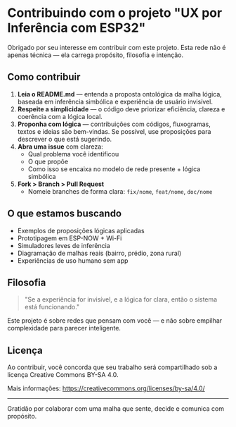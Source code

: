 # Contribuindo com o projeto "UX por Inferência com ESP32"

Obrigado por seu interesse em contribuir com este projeto. Esta rede não é apenas técnica — ela carrega propósito, filosofia e intenção.

## Como contribuir

1. **Leia o README.md** — entenda a proposta ontológica da malha lógica, baseada em inferência simbólica e experiência de usuário invisível.
2. **Respeite a simplicidade** — o código deve priorizar eficiência, clareza e coerência com a lógica local.
3. **Proponha com lógica** — contribuições com códigos, fluxogramas, textos e ideias são bem-vindas. Se possível, use proposições para descrever o que está sugerindo.
4. **Abra uma issue** com clareza:
   - Qual problema você identificou
   - O que propõe
   - Como isso se encaixa no modelo de rede presente + lógica simbólica
5. **Fork > Branch > Pull Request**
   - Nomeie branches de forma clara: `fix/nome`, `feat/nome`, `doc/nome`

## O que estamos buscando

- Exemplos de proposições lógicas aplicadas
- Prototipagem em ESP-NOW + Wi-Fi
- Simuladores leves de inferência
- Diagramação de malhas reais (bairro, prédio, zona rural)
- Experiências de uso humano sem app

## Filosofia

> "Se a experiência for invisível, e a lógica for clara, então o sistema está funcionando."

Este projeto é sobre redes que pensam com você — e não sobre empilhar complexidade para parecer inteligente.

## Licença

Ao contribuir, você concorda que seu trabalho será compartilhado sob a licença Creative Commons BY-SA 4.0.

Mais informações: https://creativecommons.org/licenses/by-sa/4.0/

---

Gratidão por colaborar com uma malha que sente, decide e comunica com propósito.

